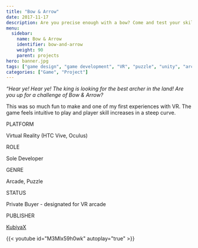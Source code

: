 ```yaml
---
title: "Bow & Arrow"
date: 2017-11-17
description: Are you precise enough with a bow? Come and test your skills! Arcade puzzle game for VR.
menu:
  sidebar:
    name: Bow & Arrow
    identifier: bow-and-arrow
    weight: 90
    parent: projects
hero: banner.jpg
tags: ["game design", "game development", "VR", "puzzle", "unity", "arcade"]
categories: ["Game", "Project"]
---
```


*“Hear ye! Hear ye! The king is looking for the best archer in the land! Are you up for a challenge of Bow & Arrow?*

This was so much fun to make and one of my first experiences with VR. The game feels intuitive to play and player skill increases in a steep curve.

PLATFORM

Virtual Reality (HTC Vive, Oculus)

ROLE

Sole Developer

GENRE

Arcade, Puzzle

STATUS

Private Buyer - designated for VR arcade

PUBLISHER

[KubiyaX](https://www.kubiyax.com/)

{{< youtube id="M3Mlx59h0wk" autoplay="true" >}}